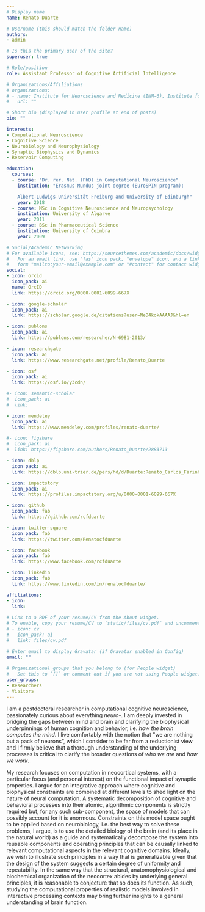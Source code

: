 ```yaml
---
# Display name
name: Renato Duarte

# Username (this should match the folder name)
authors:
- admin

# Is this the primary user of the site?
superuser: true

# Role/position
role: Assistant Professor of Cognitive Artificial Intelligence

# Organizations/Affiliations
# organizations:
# - name: Institute for Neuroscience and Medicine (INM-6), Institute for Advanced Simulation (IAS-6), JARA-BRAIN ... Max-Plank Institute for Psycholinguistics
#   url: ""

# Short bio (displayed in user profile at end of posts)
bio: ""

interests:
- Computational Neuroscience
- Cognitive Science
- Neurobiology and Neurophysiology
- Synaptic Biophysics and Dynamics
- Reservoir Computing

education:
  courses:
  - course: "Dr. rer. Nat. (PhD) in Computational Neuroscience"
    institution: "Erasmus Mundus joint degree (EuroSPIN program): 

    Albert-Ludwigs-Universität Freiburg and University of Edinburgh"
    year: 2018
  - course: MSc in Cognitive Neuroscience and Neuropsychology
    institution: University of Algarve
    year: 2011
  - course: BSc in Pharmaceutical Science
    institution: University of Coimbra
    year: 2009

# Social/Academic Networking
# For available icons, see: https://sourcethemes.com/academic/docs/widgets/#icons
#   For an email link, use "fas" icon pack, "envelope" icon, and a link in the
#   form "mailto:your-email@example.com" or "#contact" for contact widget.
social:
- icon: orcid
  icon_pack: ai
  name: OrcID
  link: https://orcid.org/0000-0001-6099-667X

- icon: google-scholar
  icon_pack: ai
  link: https://scholar.google.de/citations?user=NeD4kokAAAAJ&hl=en

- icon: publons
  icon_pack: ai
  link: https://publons.com/researcher/N-6981-2013/

- icon: researchgate
  icon_pack: ai
  link: https://www.researchgate.net/profile/Renato_Duarte

- icon: osf
  icon_pack: ai
  link: https://osf.io/y3cdn/

#- icon: semantic-scholar
#  icon_pack: ai
#  link: 

- icon: mendeley
  icon_pack: ai
  link: https://www.mendeley.com/profiles/renato-duarte/

#- icon: figshare
#  icon_pack: ai
#  link: https://figshare.com/authors/Renato_Duarte/2883713

- icon: dblp
  icon_pack: ai
  link: https://dblp.uni-trier.de/pers/hd/d/Duarte:Renato_Carlos_Farinha

- icon: impactstory
  icon_pack: ai
  link: https://profiles.impactstory.org/u/0000-0001-6099-667X

- icon: github
  icon_pack: fab
  link: https://github.com/rcfduarte

- icon: twitter-square
  icon_pack: fab
  link: https://twitter.com/Renatocfduarte

- icon: facebook
  icon_pack: fab
  link: https://www.facebook.com/rcfduarte

- icon: linkedin
  icon_pack: fab
  link: https://www.linkedin.com/in/renatocfduarte/

affiliations:
- icon:
  link:
  
# Link to a PDF of your resume/CV from the About widget.
# To enable, copy your resume/CV to `static/files/cv.pdf` and uncomment the lines below.  
# - icon: cv
#   icon_pack: ai
#   link: files/cv.pdf

# Enter email to display Gravatar (if Gravatar enabled in Config)
email: ""
  
# Organizational groups that you belong to (for People widget)
#   Set this to `[]` or comment out if you are not using People widget.  
user_groups:
- Researchers
- Visitors
---
```


I am a postdoctoral researcher in computational cognitive neuroscience, passionately curious about everything *neuro-*. I am deeply invested in bridging the gaps between mind and brain and clarifying the biophysical underpinnings of human cognition and behavior, i.e. *how the brain computes the mind*. I live comfortably with the notion that "we are nothing but a pack of neurons”, which I consider to be far from a reductionist view and I firmly believe that a thorough understanding of the underlying processes is critical to clarify the broader questions of *who we are* and *how we work*. 

My research focuses on computation in neocortical systems, with a particular focus (and personal interest) on the functional impact of synaptic properties. I argue for an integrative approach where cognitive and biophysical constraints are combined at different levels to shed light on the nature of neural computation. A systematic decomposition of cognitive and behavioral processes into their atomic, algorithmic components is strictly required but, for any such sub-component, the space of models that can possibly account for it is enormous. Constraints on this model space ought to be applied based on neurobiology, i.e. the best way to solve these problems, I argue, is to use the detailed biology of the brain (and its place in the natural world) as a guide and systematically decompose the system into reusable components and operating principles that can be causally linked to relevant computational aspects in the relevant cognitive domains. Ideally, we wish to illustrate such principles in a way that is generalizable given that the design of the system suggests a certain degree of uniformity and repeatability. In the same way that the structural, anatomophysiological and biochemical organization of the neocortex abides by underlying general principles, it is reasonable to conjecture that so does its function. As such, studying the computational properties of realistic models involved in interactive processing contexts may bring further insights to a general understanding of brain function.
